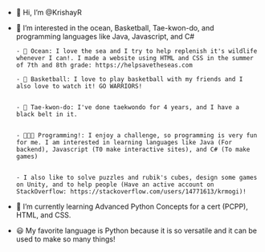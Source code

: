 - 👋 Hi, I’m @KrishayR
- 👀 I’m interested in the ocean, Basketball, Tae-kwon-do, and programming languages like Java, Javascript, and C# 

      - 🌊 Ocean: I love the sea and I try to help replenish it's wildlife whenever I can!. I made a website using HTML and CSS in the summer of 7th and 8th grade: https://helpsavetheseas.com   

      - 🏀 Basketball: I love to play basketball with my friends and I also love to watch it! GO WARRIORS!


      - 🥋 Tae-kwon-do: I've done taekwondo for 4 years, and I have a black belt in it.


      - 👨🏽‍💻 Programming!: I enjoy a challenge, so programming is very fun for me. I am interested in learning languages like Java (For backend), Javascript (T0 make interactive sites), and C# (To make games)


      - I also like to solve puzzles and rubik's cubes, design some games on Unity, and to help people (Have an active account on StackOverflow: https://stackoverflow.com/users/14771613/krmogi)!
   
- 🌱 I’m currently learning Advanced Python Concepts for a cert (PCPP), HTML, and CSS.
- 😃 My favorite language is Python because it is so versatile and it can be used to make so many things!
